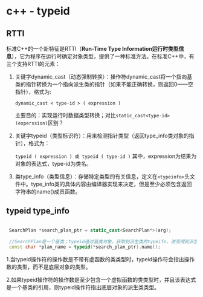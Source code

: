 # c++ - typeid


## RTTI
标准C++的一个新特征是RTTI（**Run-Time Type Information运行时类型信息**），它为程序在运行时确定对象类型，提供了一种标准方法。在标准C++中，有三个支持RTTI的元素：

1.  关键字dynamic_cast（动态强制转换）：操作符dynamic_cast将一个指向基类的指针转换为一个指向派生类的指针（如果不能正确转换，则返回0——空指针），格式为:

    `dynamic_cast < type-id > ( expression )`

    主要目的：实现运行时数据类型转换；对比`static_cast<type-id>(experssion)`区别？


2. 关键字typeid（类型标识符）：用来检测指针类型（返回type_info类对象的指针），格式为：

    `typeid ( expression ) 或 typeid ( type-id )`
    其中，expression为结果为对象的表达式，type-id为类名。

3.  类type_info（类型信息）：存储特定类型的有关信息，定义在`<typeinfo>`头文件中。type_info类的具体内容由编译器实现来决定，但是至少必须包含返回字符串的name()成员函数。

## typeid type_info


```c++

 SearchPlan *search_plan_ptr = static_cast<SearchPlan*>(arg);
 
 //SearchPlan是一个基类；typeid通过基类对象，获取到派生类的typeifo，进而得到派生类的名称；
 const char *plan_name = typeid(*search_plan_ptr).name();

```

1.当typeid操作符的操作数是不带有虚函数的类类型时，typeid操作符会指出操作数的类型，而不是底层对象的类型。

2.如果typeid操作符的操作数是至少包含一个虚拟函数的类类型时，并且该表达式是一个基类的引用，则typeid操作符指出底层对象的派生类类型。

